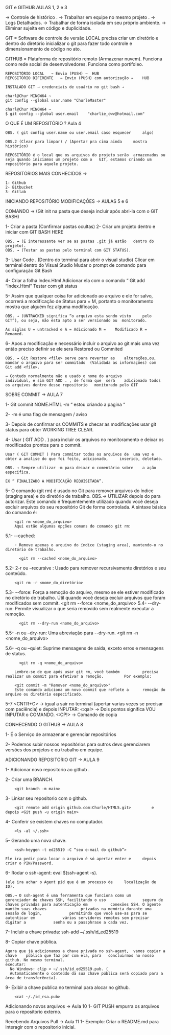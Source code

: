 GIT e GITHUB  AULAS 1, 2 e 3 

→ Controle de histórico .
→ Trabalhar em equipe no mesmo projeto .
→ Logs Detalhados.
→ Trabalhar de forma isolada em seu próprio ambiente.
→ Eliminar sujeita em código e duplicidade.

GIT =	Software de controle de versão LOCAL 
		precisa criar um diretório e dentro do diretório 			inicializar o git
		para fazer todo controle e dimensionamento de código 		no ato. 

GITHUB = 	Plataforma de repositório remoto (Armazenar nuvem).
		Funciona como rede social de desenvolvedores.
		Funciona como portifoleo.

	REPOSITÓRIO LOCAL 	→ Envio (PUSH) →  HUB 
	REPOSITÓRIO DIFERENTE	→ Envio (PUSH) com autorização → 	HUB 

	INSTALADO GIT → credenciais de usuário no git bash → 

	charl@Chur MINGW64 ~
	git config --global usar.name "ChurleMaster"

	charl@Chur MINGW64 ~
	$ git config --global user.email 	"charlie_cwv@hotmail.com"


O QUE É UM REPOSITÓRIO ? Aula 4

	OBS. ( git config user.name ou user.email caso esquecer 	algo)

	OBS.2 (Clear para limpar) / (Apertar pra cima ainda 	mostra histórico)

	REPOSITÓRIO é o local que os arquivos do projeto serão 	armazenados ou seja quando iniciamos um projeto com o 	GIT, estamos criando um repositório para aquele projeto.


REPOSITÓRIOS MAIS CONHECIDOS → 

	1- Github 
	2- Bitbucket 
	3- Gitlab


INICIANDO REPOSITÓRIO MODIFICAÇÕES → AULAS 5 e 6 


COMANDO → 
	(Git init na pasta que deseja incluir após abri-la com o 	GIT BASH)

1- 	Criar a pasta (Confirmar pastas ocultas)
2- 	Criar um projeto dentro e iniciar com GIT BASH HERE

	OBS. → (É interessante ver se as pastas .git já estão 	dentro do projeto).
	OBS. → (Testar as pastas pelo terminal com GIT STATUS).

3- 	Usar Code . (Dentro do terminal para abrir o visual studio)
		Clicar em terminal dentro do Visual Studio 
	Mudar o prompt de comando para configuração Git Bash

4-	Criar a folha Index.Html 
	Adicionar ela com o comando “ Git add “Index.Html” 
	Testar com git status 

5-	Assim que qualquer coisa for adicionado ao arquivo e ele 	for salvo, 	ocorrerá a modificação de Status para = M, 	portanto o monitoramento 	mostra que alguém fez alguma 	modificação.

	OBS. → (UNTRACKED significa “o arquivo esta sendo visto 	pelo GIT”), ou seja, não esta apto a ser versionado ou 	monitorado.

	As siglas U = untracked e A = Adicionado M = 	Modificado R = Renamed.

6- 	Apos a modificação e necessário incluir o arquivo ao git 	mais uma 	vez então preciso definir se ele sera Restored 	ou Commited 

	OBS. → Git Restore <file> serve para reverter as 	alterações,ou, mandar o arquivo para ser commitado 	(Validada as informações) com 	Git add <file>.
		
	→ Contudo normalmente não e usado o nome do arquivo 		individual, e sim GIT ADD . , de forma que 	será 	adicionado todos os arquivos dentro desse repositorio 	monitorado pelo GIT


SOBRE COMMIT → AULA 7


1- 	Git commit NOME.HTML -m “ estou criando a pagina “ 

2-	-m é uma flag de mensagem / aviso 
  
3- 	Depois de confirmar os COMMITS e checar as modificações usar git status para obter WORKING TREE CLEAR.

4-	Usar ( GIT ADD . ) para incluir os arquivos no 	monitoramento e deixar os modificados prontos para o 	commit.
	
	Usar ( GIT COMMIT ) Para commitar todos os arquivos de 	uma vez e obter a analise do que foi feito, adicionado, 	inserido, deletado. 

	OBS. → Sempre utilizar -m para deixar o comentário sobre 	a ação especifica. 

	EX “ FINALIZADO A MODIFICAÇÃO REQUISITADA”.

5-	O comando (git rm) é usado no Git para remover arquivos 	do 	índice (staging area) e do diretório de trabalho. 
	OBS.→ UTILIZAR <COMMIT> depois do <RM> para autorizar.
	Este comando é frequentemente utilizado quando você 	deseja excluir arquivos do seu repositório Git de forma 	controlada.
		A sintaxe básica do comando é:

		<git rm <nome_do_arquivo>
		Aqui estão algumas opções comuns do comando git rm:
5.1-		--cached:

        ◦ Remove apenas o arquivo do índice (staging area), mantendo-o no diretório de trabalho.
       
          <git rm --cached <nome_do_arquivo>

5.2-		2-r ou –recursive :
		Usado para remover recursivamente diretórios e seu conteúdo.
	
		<git rm -r <nome_do_diretório>
5.3-		--force:
		Força a remoção do arquivo, mesmo se ele estiver modificado no 			diretório de 	trabalho. Útil quando você deseja excluir arquivos que 			foram modificados sem 	commit.
          <git rm --force <nome_do_arquivo>
5.4-		--dry-run:
		Permite visualizar o que seria removido sem realmente executar a 			remoção.
       
          <git rm --dry-run <nome_do_arquivo>
          

5.5-		-n ou –dry-run:
          Uma abreviação para --dry-run.
          <git rm -n <nome_do_arquivo>

5.6-		-q ou –quiet:
          Suprime mensagens de saída, exceto erros e mensagens de status.
       
          <git rm -q <nome_do_arquivo>
          
		Lembre-se de que após usar git rm, você também 			precisa realizar um commit para efetivar a remoção. 		Por exemplo:

		<git commit -m "Remover <nome_do_arquivo>"
		Este comando adiciona um novo commit que reflete a 		remoção do arquivo ou diretório especificado.

5-7		<CNTR+C> →  igual a sair no terminal 
				(apertar varias vezes se precisar com 					paciência) e 	depois INPUTAR: 
		<:qa!> → Dois pontos significa VOU INPUTAR o 					COMANDO. 
		<:CP!> → Comando de copia


CONHECENDO O GITHUB → AULA 8 

1- 	É o Serviço de armazenar e gerenciar repositórios 

2- 	Podemos subir nossos repositórios para outros devs 	gerenciarem versões dos projetos e ou trabalho em equipe.



ADICIONANDO REPOSITÓRIO GIT → AULA 9

1- 	Adicionar novo repositorio ao github .

2- 	Criar uma BRANCH.

		<git branch -m main>

3- 	Linkar seu repositorio com o github.

		<git remote add origin github.com:Churle/HTML5.git> 		e depois <Git push -u origin main> 

4-	Conferir se existem chaves no computador.

		<ls -al ~/.ssh>

5- 	Gerando uma nova chave.

		<ssh-keygen -t ed25519 -C “seu e-mail do github”>

	Ele ira pedir para locar o arquivo é só apertar enter e 	depois criar o PIN/Password. 

6-	Rodar o ssh-agent: eval $(ssh-agent -s). 

	(ele ira achar o Agent pid que é um processo de 	localização de ID).

	OBS.→ O ssh-agent é uma ferramenta que funciona como um 		gerenciador de chaves SSH, facilitando o uso 				seguro de chaves privadas para autenticação em 			conexões SSH. O agente mantém suas chaves 				privadas na memória durante uma sessão de login, 			permitindo que você use-as para se autenticar em 			vários servidores remotos sem precisar digitar a 			senha ou a passphrase a cada vez. 

7-	Incluir a chave privada: ssh-add ~/.ssh/id_ed25519

8-	Copiar chave pública.

	Agora que já adicionamos a chave privada no ssh-agent, 	vamos copiar a chave 	pública que faz par com ela, para 	concluirmos no nosso github. No mesmo terminal. 
	executar:
      No Windows: clip < ~/.ssh/id_ed25519.pub. (
      Automaticamente o conteúdo da sua chave pública será copiado para a área de transferência).
      
9-	Exibir a chave publica no terminal para alocar no github.
			
		<cat ~/./id_rsa.pub>	
		
Adicionando novos arquivos → Aula 10
1-	GIT PUSH empurra os arquivos para o repositorio externo.

Recebendo Arquivos Pull → Aula 11 
1-	Exemplo: Criar o README.md para interagir com o 	repositorio inicial.
